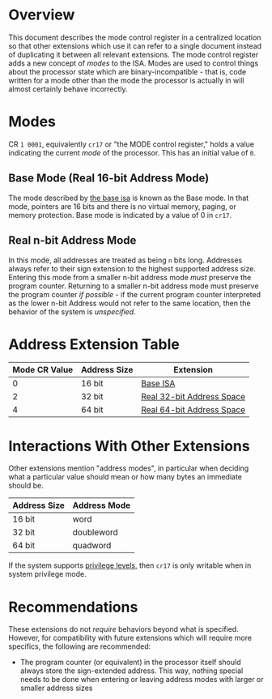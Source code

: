 # Overview

This document describes the mode control register in a centralized location so that other extensions which use it can refer to a single document
instead of duplicating it between all relevant extensions. The mode control register adds a new concept of _modes_ to the ISA. Modes are used to
control things about the processor state which are binary-incompatible - that is, code written for a mode other than the mode the
processor is actually in will almost certainly behave incorrectly.

# Modes

CR `1 0001`, equivalently `cr17` or "the MODE control register," holds a value indicating the current
_mode_ of the processor. This has an initial value of `0`.

## Base Mode (Real 16-bit Address Mode)

The mode described by [the base isa](../../base-isa.md) is known as the
Base mode. In that mode, pointers are 16 bits and there is no virtual memory, paging, or memory protection.
Base mode is indicated by a value of 0 in `cr17`.

## Real n-bit Address Mode

In this mode, all addresses are treated as being `n` bits long. Addresses always refer to their sign extension to the highest supported address size.
Entering this mode from a smaller n-bit address mode _must_ preserve the program counter. Returning to a smaller n-bit address mode must preserve the program
counter _if possible_ - if the current program counter interpreted as the lower n-bit Address would not refer to the same location, then the behavior of
the system is _unspecified_.

# Address Extension Table

| Mode CR Value | Address Size | Extension                                                   |
|---------------|--------------|-------------------------------------------------------------|
| 0             | 16 bit       | [Base ISA](../base-isa.md)                                  |
| 2             | 32 bit       | [Real 32-bit Address Space](32-bit-address-space/README.md) |
| 4             | 64 bit       | [Real 64-bit Address Space](64-bit-address-space/README.md) |

# Interactions With Other Extensions

Other extensions mention "address modes", in particular when deciding what a particular value
should mean or how many bytes an immediate should be.

| Address Size | Address Mode |
|--------------|--------------|
| 16 bit       | word         |
| 32 bit       | doubleword   |
| 64 bit       | quadword     |

If the system supports [privilege levels](../privileged-mode/), then `cr17` is only writable when in system privilege mode.

# Recommendations

These extensions do not _require_ behaviors beyond what is specified. However, for compatibility with future
extensions which will require more specifics, the following are recommended:

* The program counter (or equivalent) in the processor itself should always store the sign-extended address.
  This way, nothing special needs to be done when entering or leaving address modes with larger or smaller address sizes
